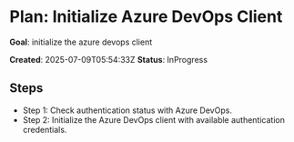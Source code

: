 ﻿# Plan: Initialize Azure DevOps Client

**Goal**: initialize the azure devops client

**Created**: 2025-07-09T05:54:33Z
**Status**: InProgress

## Steps

- Step 1: Check authentication status with Azure DevOps.
- Step 2: Initialize the Azure DevOps client with available authentication credentials.
